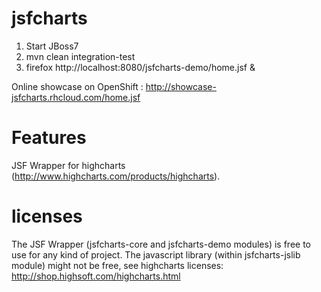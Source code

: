 jsfcharts
=========
1. Start JBoss7
2. mvn clean integration-test
3. firefox http://localhost:8080/jsfcharts-demo/home.jsf &

Online showcase on OpenShift : http://showcase-jsfcharts.rhcloud.com/home.jsf

Features
=========
JSF Wrapper for highcharts (http://www.highcharts.com/products/highcharts).

licenses
=========
The JSF Wrapper (jsfcharts-core and jsfcharts-demo modules) is free to use for any kind of project.
The javascript library (within jsfcharts-jslib module) might not be free, see highcharts licenses: http://shop.highsoft.com/highcharts.html
